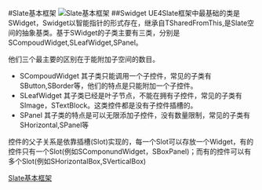 #Slate基本框架
![](https://pic3.zhimg.com/80/v2-8c339a750c2ef4d919c42c73d0c31c76_720w.webp "Slate基本框架")
##Swidget
UE4Slate框架中最基础的类是SWidget，Swidget以智能指针的形式存在，继承自TSharedFromThis,是Slate空间的抽象基类。基于SWidget的子类主要有三类，分别是SCompoudWidget,SLeafWidget,SPanel。

他们三个最主要的区别在于能附加子空间的数目。
* SCompoudWidget
    其子类只能调用一个子控件，常见的子类有SButton,SBorder等，他们的特点是只能附加一个子控件。
* SLeafWidget
  其子类已经是叶子节点，不能在拥有子控件，常见的子类有SImage，STextBlock。这类控件都是没有子控件插槽的。
* SPanel
    其子类的特点是可以无限添加子控件，没有数量限制，常见的子类有SHorizontal,SPanel等

控件的父子关系是依靠插槽(Slot)实现的，每一个Slot可以存放一个Widget，有的控件只有一个Slot(例如SComponundWidget，SBoxPanel)；而有的控件可以有多个Slot(例如SHorizontalBox,SVerticalBox)

[Slate基本框架](https://zhuanlan.zhihu.com/p/262232941)